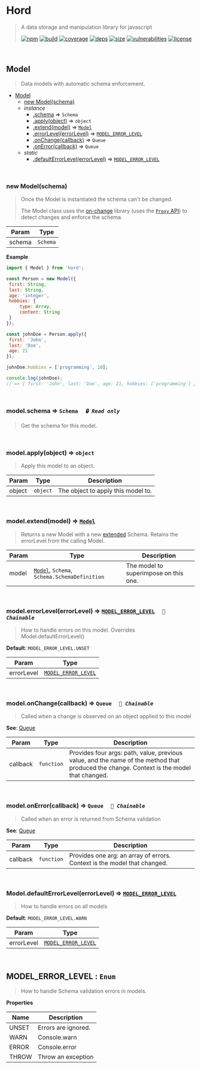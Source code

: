 # Hord

> A data storage and manipulation library for javascript
>
> [![npm][npm]][npm-url]
[![build][build]][build-url]
[![coverage][coverage]][coverage-url]
[![deps][deps]][deps-url]
[![size][size]][size-url]
[![vulnerabilities][vulnerabilities]][vulnerabilities-url]
[![license][license]][license-url]


<br><a name="Model"></a>

## Model
> Data models with automatic schema enforcement.


* [Model](#Model)
    * [new Model(schema)](#new_Model_new)
    * _instance_
        * [.schema](#Model+schema) ⇒ <code>Schema</code>
        * [.apply(object)](#Model+apply) ⇒ <code>object</code>
        * [.extend(model)](#Model+extend) ⇒ [<code>Model</code>](#Model)
        * [.errorLevel(errorLevel)](#Model+errorLevel) ⇒ [<code>MODEL\_ERROR\_LEVEL</code>](#MODEL_ERROR_LEVEL)
        * [.onChange(callback)](#Model+onChange) ⇒ <code>Queue</code>
        * [.onError(callback)](#Model+onError) ⇒ <code>Queue</code>
    * _static_
        * [.defaultErrorLevel(errorLevel)](#Model.defaultErrorLevel) ⇒ [<code>MODEL\_ERROR\_LEVEL</code>](#MODEL_ERROR_LEVEL)


<br><a name="new_Model_new"></a>

### new Model(schema)
> Once the Model is instantiated the schema can't be changed.
> 
> The Model class uses the [on-change](https://github.com/sindresorhus/on-change) library (uses the [`Proxy` API](https://developer.mozilla.org/en-US/docs/Web/JavaScript/Reference/Global_Objects/Proxy)) to detect changes and enforce the schema.


| Param | Type |
| --- | --- |
| schema | <code>Schema</code> | 

**Example**  
``` javascript
import { Model } from 'hord';

const Person = new Model({
 first: String,
 last: String,
 age: 'integer',
 hobbies: {
     type: Array,
     content: String
 }
});

const johnDoe = Person.apply({
 first: 'John',
 last: 'Doe',
 age: 21
});

johnDoe.hobbies = ['programming', 10];

console.log(johnDoe);
// => { first: 'John', last: 'Doe', age: 21, hobbies: ['programming'] }
```

<br><a name="Model+schema"></a>

### model.schema ⇒ <code>Schema</code>&nbsp;&nbsp;&nbsp;&nbsp;&nbsp;_`🔒 Read only`_

> Get the schema for this model.


<br><a name="Model+apply"></a>

### model.apply(object) ⇒ <code>object</code>
> Apply this model to an object.


| Param | Type | Description |
| --- | --- | --- |
| object | <code>object</code> | The object to apply this model to. |


<br><a name="Model+extend"></a>

### model.extend(model) ⇒ [<code>Model</code>](#Model)
> Returns a new Model with a new [extended](docs/Schema.md#Schema+extend) Schema. Retains the errorLevel from the calling Model.


| Param | Type | Description |
| --- | --- | --- |
| model | [<code>Model</code>](#Model), <code>Schema</code>, <code>Schema.SchemaDefinition</code> | The model to superimpose on this one. |


<br><a name="Model+errorLevel"></a>

### model.errorLevel(errorLevel) ⇒ [<code>MODEL\_ERROR\_LEVEL</code>](#MODEL_ERROR_LEVEL)&nbsp;&nbsp;&nbsp;&nbsp;&nbsp;_`🔗 Chainable`_

> How to handle errors on this model. Overrides Model.defaultErrorLevel()

**Default**: <code>MODEL_ERROR_LEVEL.UNSET</code>  

| Param | Type |
| --- | --- |
| errorLevel | [<code>MODEL\_ERROR\_LEVEL</code>](#MODEL_ERROR_LEVEL) | 


<br><a name="Model+onChange"></a>

### model.onChange(callback) ⇒ <code>Queue</code>&nbsp;&nbsp;&nbsp;&nbsp;&nbsp;_`🔗 Chainable`_

> Called when a change is observed on an object applied to this model

**See**: [Queue](https://github.com/DarrenPaulWright/type-enforcer/blob/HEAD/docs/Queue.md)  

| Param | Type | Description |
| --- | --- | --- |
| callback | <code>function</code> | Provides four args: path, value, previous value, and the name of the method that produced the change. Context is the model that changed. |


<br><a name="Model+onError"></a>

### model.onError(callback) ⇒ <code>Queue</code>&nbsp;&nbsp;&nbsp;&nbsp;&nbsp;_`🔗 Chainable`_

> Called when an error is returned from Schema validation

**See**: [Queue](https://github.com/DarrenPaulWright/type-enforcer/blob/HEAD/docs/Queue.md)  

| Param | Type | Description |
| --- | --- | --- |
| callback | <code>function</code> | Provides one arg: an array of errors. Context is the model that changed. |


<br><a name="Model.defaultErrorLevel"></a>

### Model.defaultErrorLevel(errorLevel) ⇒ [<code>MODEL\_ERROR\_LEVEL</code>](#MODEL_ERROR_LEVEL)
> How to handle errors on all models

**Default**: <code>MODEL_ERROR_LEVEL.WARN</code>  

| Param | Type |
| --- | --- |
| errorLevel | [<code>MODEL\_ERROR\_LEVEL</code>](#MODEL_ERROR_LEVEL) | 


<br><a name="MODEL_ERROR_LEVEL"></a>

## MODEL\_ERROR\_LEVEL : <code>Enum</code>
> How to handle Schema validation errors in models.

**Properties**

| Name | Description |
| --- | --- |
| UNSET | Errors are ignored. |
| WARN | Console.warn |
| ERROR | Console.error |
| THROW | Throw an exception |


[npm]: https://img.shields.io/npm/v/hord.svg
[npm-url]: https://npmjs.com/package/hord
[build]: https://travis-ci.org/DarrenPaulWright/hord.svg?branch&#x3D;master
[build-url]: https://travis-ci.org/DarrenPaulWright/hord
[coverage]: https://coveralls.io/repos/github/DarrenPaulWright/hord/badge.svg?branch&#x3D;master
[coverage-url]: https://coveralls.io/github/DarrenPaulWright/hord?branch&#x3D;master
[deps]: https://david-dm.org/darrenpaulwright/hord.svg
[deps-url]: https://david-dm.org/darrenpaulwright/hord
[size]: https://packagephobia.now.sh/badge?p&#x3D;hord
[size-url]: https://packagephobia.now.sh/result?p&#x3D;hord
[vulnerabilities]: https://snyk.io/test/github/DarrenPaulWright/hord/badge.svg?targetFile&#x3D;package.json
[vulnerabilities-url]: https://snyk.io/test/github/DarrenPaulWright/hord?targetFile&#x3D;package.json
[license]: https://img.shields.io/github/license/DarrenPaulWright/hord.svg
[license-url]: https://npmjs.com/package/hord/LICENSE.md

